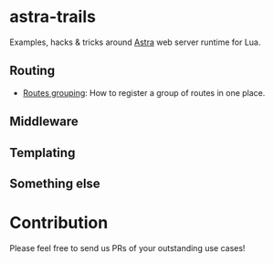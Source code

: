 # astra-trails
Examples, hacks &amp; tricks around [Astra](https://github.com/ArkForgeLabs/Astra) web server runtime for Lua.

## Routing
- [Routes grouping](routes-grouping): How to register a group of routes in one place.

## Middleware

## Templating

## Something else


# Contribution
Please feel free to send us PRs of your outstanding use cases!